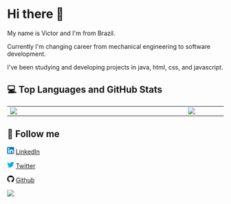 # Hi there 👋

My name is Victor and I'm from Brazil. 

Currently I'm changing career from mechanical engineering to software development.

I've been studying and developing projects in java, html, css, and javascript. 

## :computer: Top Languages and GitHub Stats 

<center>
<table>
    <tr>
        <td><img width="400px" align="left" src="https://github-readme-stats.vercel.app/api/top-langs/?username=victorloboc&hide=html&layout=compact&theme=buefy" /></td>
        <td><img width="450px" align="left" src="https://github-readme-stats.vercel.app/api?username=victorloboc&theme=buefy"/></td>
    </tr>   
</table>
</center>

## :iphone: Follow me

<a href="https://www.linkedin.com/in/victorhlcorreia/"><img src="https://raw.githubusercontent.com/victorloboc/victorloboc/main/linkedin.png" width="16"></img></a> [LinkedIn](https://www.linkedin.com/in/victorhlcorreia/)

<a href="https://twitter.com/victorloboc"><img src="https://raw.githubusercontent.com/victorloboc/victorloboc/main/twitter.png" width="16"></img></a> [Twitter](https://twitter.com/victorloboc)

<a href="https://github.com/victorloboc"><img src="https://raw.githubusercontent.com/victorloboc/victorloboc/main/github.png" width="16"></img></a> [Github](https://github.com/victorloboc)


![](https://komarev.com/ghpvc/?username=victorloboc&color=blue&style=flat)
